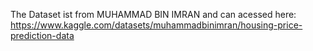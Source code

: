 The Dataset ist from MUHAMMAD BIN IMRAN and can acessed here: https://www.kaggle.com/datasets/muhammadbinimran/housing-price-prediction-data
